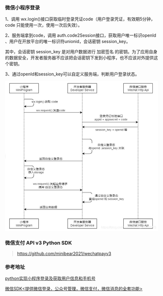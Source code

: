 ### 微信小程序登录
1、调用 wx.login()接口获取临时登录凭证code（用户登录凭证，有效期5分钟，code 只能使用一次，使用一次后失效）。

2、服务端拿到code，调用 auth.code2Session接口，获取用户唯一标识openId 、用户在开放平台的唯一标识符unionid，会话密钥 session_key。

其中，会话密钥 session_key 是对用户数据进行 加密签名 的密钥。为了应用自身的数据安全，开发者服务器不应该把会话密钥下发到小程序，也不应该对外提供这个密钥。

3、通过openId和session_key可以自定义服务端，判断用户登录状态。

![微信小程序登录](./img/mini-wechat-login.png) 

### 微信支付 API v3 Python SDK
> https://github.com/minibear2021/wechatpayv3


### 参考地址
[python实现小程序登录及获取用户信息和手机号](https://blog.csdn.net/weixin_40547993/article/details/106904303)

[微信SDK<提供微信登录，公众号管理，微信支付，微信消息的全套功能>](https://github.com/zwczou/weixin-python)
